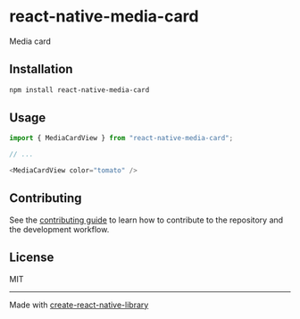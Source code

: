 # react-native-media-card

Media card

## Installation

```sh
npm install react-native-media-card
```

## Usage

```js
import { MediaCardView } from "react-native-media-card";

// ...

<MediaCardView color="tomato" />
```

## Contributing

See the [contributing guide](CONTRIBUTING.md) to learn how to contribute to the repository and the development workflow.

## License

MIT

---

Made with [create-react-native-library](https://github.com/callstack/react-native-builder-bob)
